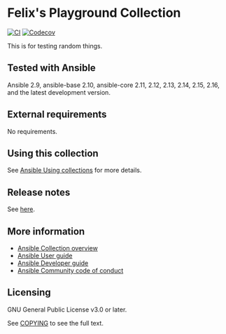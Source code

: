 # Felix's Playground Collection
[![CI](https://github.com/felixfontein/ansible-playground/workflows/CI/badge.svg?event=push)](https://github.com/felixfontein/ansible-playground/actions)
[![Codecov](https://img.shields.io/codecov/c/github/felixfontein/ansible-playground)](https://codecov.io/gh/felixfontein/ansible-playground)

This is for testing random things.

## Tested with Ansible

Ansible 2.9, ansible-base 2.10, ansible-core 2.11, 2.12, 2.13, 2.14, 2.15, 2.16, and the latest development version.

## External requirements

No requirements.

## Using this collection

See [Ansible Using collections](https://docs.ansible.com/ansible/latest/user_guide/collections_using.html) for more details.

## Release notes

See [here](https://github.com/felixfontein/ansible-playground/tree/main/CHANGELOG.rst).

## More information

- [Ansible Collection overview](https://github.com/ansible-collections/overview)
- [Ansible User guide](https://docs.ansible.com/ansible/latest/user_guide/index.html)
- [Ansible Developer guide](https://docs.ansible.com/ansible/latest/dev_guide/index.html)
- [Ansible Community code of conduct](https://docs.ansible.com/ansible/latest/community/code_of_conduct.html)

## Licensing

GNU General Public License v3.0 or later.

See [COPYING](https://www.gnu.org/licenses/gpl-3.0.txt) to see the full text.
